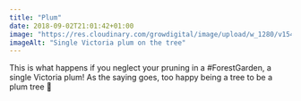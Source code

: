 ```yaml
---
title: "Plum"
date: 2018-09-02T21:01:42+01:00
image: "https://res.cloudinary.com/growdigital/image/upload/w_1280/v1544306098/plum-29494216797.jpg"
imageAlt: "Single Victoria plum on the tree"
---
```


This is what happens if you neglect your pruning in a #ForestGarden, a single Victoria plum! As the saying goes, too happy being a tree to be a plum tree 🙂
